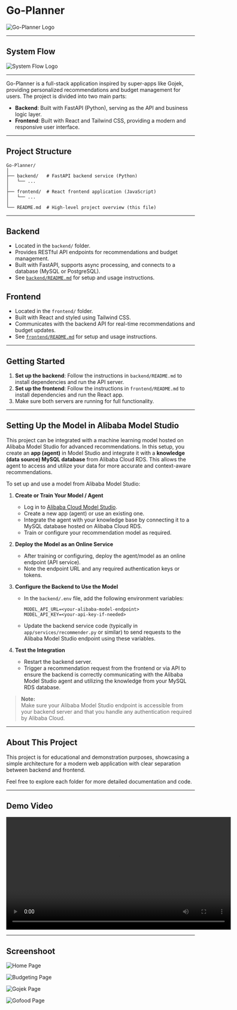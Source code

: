 # Go-Planner

![Go-Planner Logo](media/project-image.png)

---

## System Flow

![System Flow Logo](media/system-flow.png)

---

Go-Planner is a full-stack application inspired by super-apps like Gojek, providing personalized recommendations and budget management for users. The project is divided into two main parts:

- **Backend**: Built with FastAPI (Python), serving as the API and business logic layer.
- **Frontend**: Built with React and Tailwind CSS, providing a modern and responsive user interface.

---

## Project Structure

```
Go-Planner/
│
├── backend/   # FastAPI backend service (Python)
│   └── ...
│
├── frontend/  # React frontend application (JavaScript)
│   └── ...
│
└── README.md  # High-level project overview (this file)
```

---

## Backend
- Located in the `backend/` folder.
- Provides RESTful API endpoints for recommendations and budget management.
- Built with FastAPI, supports async processing, and connects to a database (MySQL or PostgreSQL).
- See [`backend/README.md`](./backend/README.md) for setup and usage instructions.

## Frontend
- Located in the `frontend/` folder.
- Built with React and styled using Tailwind CSS.
- Communicates with the backend API for real-time recommendations and budget updates.
- See [`frontend/README.md`](./frontend/README.md) for setup and usage instructions.

---

## Getting Started
1. **Set up the backend**: Follow the instructions in `backend/README.md` to install dependencies and run the API server.
2. **Set up the frontend**: Follow the instructions in `frontend/README.md` to install dependencies and run the React app.
3. Make sure both servers are running for full functionality.

---

## Setting Up the Model in Alibaba Model Studio

This project can be integrated with a machine learning model hosted on Alibaba Model Studio for advanced recommendations. In this setup, you create an **app (agent)** in Model Studio and integrate it with a **knowledge (data source) MySQL database** from Alibaba Cloud RDS. This allows the agent to access and utilize your data for more accurate and context-aware recommendations.

To set up and use a model from Alibaba Model Studio:

1. **Create or Train Your Model / Agent**  
   - Log in to [Alibaba Cloud Model Studio](https://modelstudio.console.aliyun.com/).
   - Create a new app (agent) or use an existing one.
   - Integrate the agent with your knowledge base by connecting it to a MySQL database hosted on Alibaba Cloud RDS.
   - Train or configure your recommendation model as required.

2. **Deploy the Model as an Online Service**  
   - After training or configuring, deploy the agent/model as an online endpoint (API service).
   - Note the endpoint URL and any required authentication keys or tokens.

3. **Configure the Backend to Use the Model**  
   - In the `backend/.env` file, add the following environment variables:
     ```
     MODEL_API_URL=<your-alibaba-model-endpoint>
     MODEL_API_KEY=<your-api-key-if-needed>
     ```
   - Update the backend service code (typically in `app/services/recommender.py` or similar) to send requests to the Alibaba Model Studio endpoint using these variables.

4. **Test the Integration**  
   - Restart the backend server.
   - Trigger a recommendation request from the frontend or via API to ensure the backend is correctly communicating with the Alibaba Model Studio agent and utilizing the knowledge from your MySQL RDS database.

> **Note:**  
> Make sure your Alibaba Model Studio endpoint is accessible from your backend server and that you handle any authentication required by Alibaba Cloud.

---

## About This Project
This project is for educational and demonstration purposes, showcasing a simple architecture for a modern web application with clear separation between backend and frontend.

Feel free to explore each folder for more detailed documentation and code. 

---

## Demo Video

<video src="media/demo-video.mov" controls width="600"></video>

---

## Screenshoot

![Home Page](media/home.jpeg)

![Budgeting Page](media/budget.jpeg)

![Gojek Page](media/gojek.jpeg)

![Gofood Page](media/gofood.jpeg)